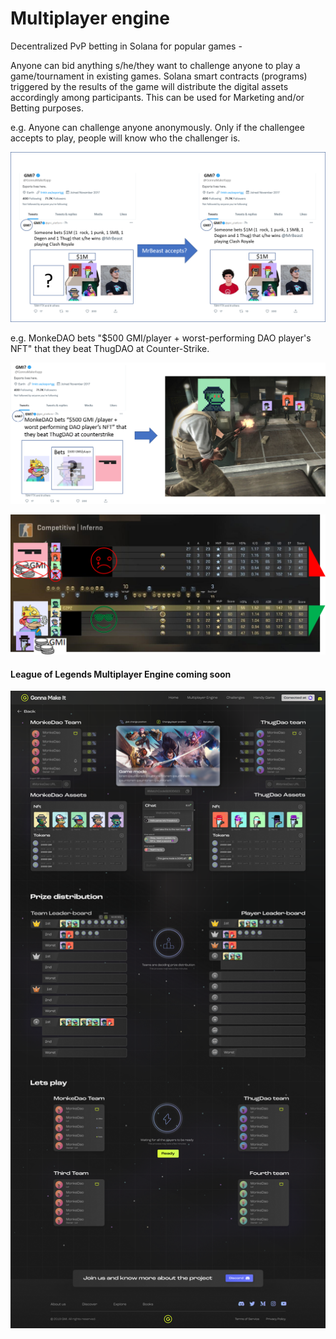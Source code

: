 # Multiplayer engine

Decentralized PvP betting in Solana for popular games -&#x20;

Anyone can bid anything s/he/they want to challenge anyone to play a game/tournament in existing games. Solana smart contracts (programs) triggered by the results of the game will distribute the digital assets accordingly among participants. This can be used for Marketing and/or Betting purposes.

e.g. Anyone can challenge anyone anonymously. Only if the challengee accepts to play, people will know who the challenger is.

![Anyone can try to reach other's audiences by submitting original challenges.](<../.gitbook/assets/whovsmrbeastgood (1).png>)

e.g. MonkeDAO bets "$500 GMI/player + worst-performing DAO player's NFT" that they beat ThugDAO at Counter-Strike.

![Anyone can challenge anyone in any game.](../.gitbook/assets/m-vs-thug-cs.png)

![The initial pool of digital assets gets distributed among players according to the results.](../.gitbook/assets/m-vs-thug-cs-result.png)

#### League of Legends Multiplayer Engine coming soon

![LOL ME design draft](<../.gitbook/assets/Multp engine game.png>)
